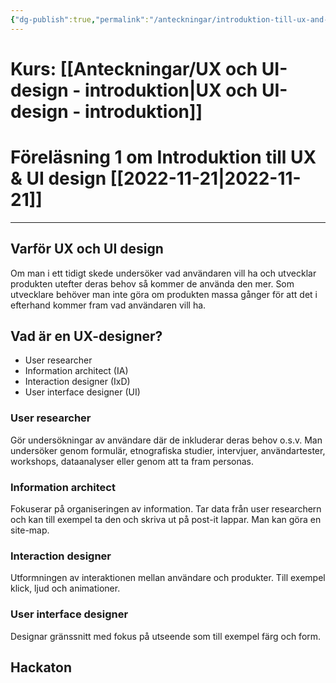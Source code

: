 ```yaml
---
{"dg-publish":true,"permalink":"/anteckningar/introduktion-till-ux-and-ui-design/"}
---
```


# Kurs: [[Anteckningar/UX och UI-design - introduktion\|UX och UI-design - introduktion]]
# Föreläsning 1 om Introduktion till UX & UI design [[2022-11-21\|2022-11-21]]
---
## Varför UX och UI design
Om man i ett tidigt skede undersöker vad användaren vill ha och utvecklar produkten utefter deras behov så kommer de använda den mer.
Som utvecklare behöver man inte göra om produkten massa gånger för att det i efterhand kommer fram vad användaren vill ha.
## Vad är en UX-designer?
- User researcher
- Information architect (IA)
- Interaction designer (IxD)
- User interface designer (UI)
### User researcher
Gör undersökningar av användare där de inkluderar deras behov o.s.v.
Man undersöker genom formulär, etnografiska studier, intervjuer, användartester, workshops, dataanalyser eller genom att ta fram personas.
### Information architect
Fokuserar på organiseringen av information. Tar data från user researchern och kan till exempel ta den och skriva ut på post-it lappar. 
Man kan göra en site-map.
### Interaction designer
Utformningen av interaktionen mellan användare och produkter. Till exempel klick, ljud och animationer.
### User interface designer
Designar gränssnitt med fokus på utseende som till exempel färg och form.

## Hackaton
